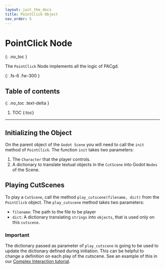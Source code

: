 ```yaml
---
layout: just_the_docs
title: PointClick Object
nav_order: 5
---
```


# PointClick Node
{: .no_toc }

The `PointClick` Node implements all the logic of PACgd.

{: .fs-6 .fw-300 }

## Table of contents
{: .no_toc .text-delta }

1. TOC
{:toc}

---

## Initializing the Object

On the parent object of the `Godot Scene` you will need to call the `init` method
of `PointClick`. The function `init` takes two parameters:

1. The `Character` that the player controls.
2. A dictionary to translate textual objects in the `CutScene` into Godot
`Nodes` of the Scene.

## Playing CutScenes
To play a `CutScene`, call the method `play_cutscene(filename, dict)` from the
`PointClick` object. The `play_cutscene` method takes two parameters:
- `filename`: The path to the file to be player
- `dict`: A dictionary translating `strings` into `objects`, that is used only
on this `cutscene`.

### Important
The dictionary passed as parameter of `play_cutscene` is going to be used
to update the dictionary defined during initiation. This can be helpful to change
a definition on each play of the cutscene. See an example of this in our
[Complex Interaction tutorial](/docs/quickstart/complex_interactions).
